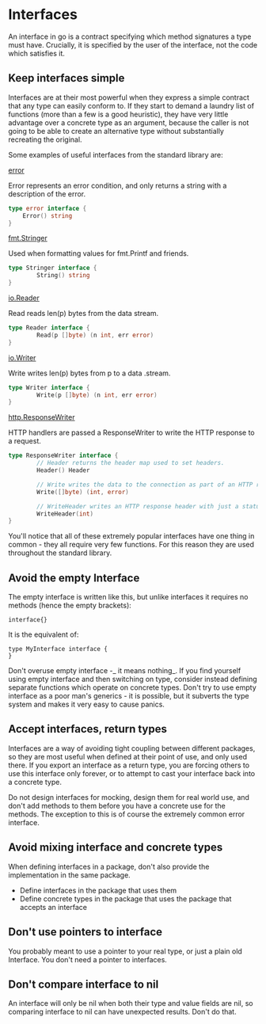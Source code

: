 # Interfaces

An interface in go is a contract specifying which method signatures a type must have. Crucially, it is specified by the user of the interface, not the code which satisfies it.

## Keep interfaces simple

Interfaces are at their most powerful when they express a simple contract that any type can easily conform to. If they start to demand a laundry list of functions \(more than a few is a good heuristic\), they have very little advantage over a concrete type as an argument, because the caller is not going to be able to create an alternative type without substantially recreating the original.

Some examples of useful interfaces from the standard library are:

[error](https://golang.org/ref/spec#Errors)

Error represents an error condition, and only returns a string with a description of the error.

```go
type error interface {
    Error() string
}
```

[fmt.Stringer](https://golang.org/pkg/fmt/#Stringer)

Used when formatting values for fmt.Printf and friends.

```go
type Stringer interface {
        String() string
}
```

[io.Reader ](https://golang.org/pkg/io/#Reader)

Read reads len\(p\) bytes from the data stream.

```go
type Reader interface {
        Read(p []byte) (n int, err error)
}
```

[io.Writer](https://golang.org/pkg/io/#Writer)

Write writes len\(p\) bytes from p to a data .stream.

```go
type Writer interface {
        Write(p []byte) (n int, err error)
}
```

[http.ResponseWriter](https://golang.org/pkg/net/http/#ResponseWriter)

HTTP handlers are passed a ResponseWriter to write the HTTP response to a request.

```go
type ResponseWriter interface {
        // Header returns the header map used to set headers.
        Header() Header

        // Write writes the data to the connection as part of an HTTP reply.
        Write([]byte) (int, error)

        // WriteHeader writes an HTTP response header with just a status code - used for errors.
        WriteHeader(int)
}
```

You'll notice that all of these extremely popular interfaces have one thing in common - they all require very few functions. For this reason they are used throughout the standard library.

## Avoid the empty Interface

The empty interface is written like this, but unlike interfaces it requires no methods \(hence the empty brackets\):

```
interface{}
```

It is the equivalent of:

```
type MyInterface interface {
}
```

Don't overuse empty interface -_ it means nothing_. If you find yourself using empty interface and then switching on type, consider instead defining separate functions which operate on concrete types. Don't try to use empty interface as a poor man's generics - it is possible, but it subverts the type system and makes it very easy to cause panics.

## Accept interfaces, return types

Interfaces are a way of avoiding tight coupling between different packages, so they are most useful when defined at their point of use, and only used there. If you export an interface as a return type, you are forcing others to use this interface only forever, or to attempt to cast your interface back into a concrete type.

Do not design interfaces for mocking, design them for real world use, and don't add methods to them before you have a concrete use for the methods. The exception to this is of course the extremely common error interface.

## Avoid mixing interface and concrete types

When defining interfaces in a package, don't also provide the implementation in the same package. 

* Define interfaces in the package that uses them
* Define concrete types in the package that uses the package that accepts an interface

## Don't use pointers to interface

You probably meant to use a pointer to your real type, or just a plain old Interface. You don't need a pointer to interfaces.

## Don't compare interface to nil

An interface will only be nil when both their type and value fields are nil, so comparing interface to nil can have unexpected results. Don't do that.


